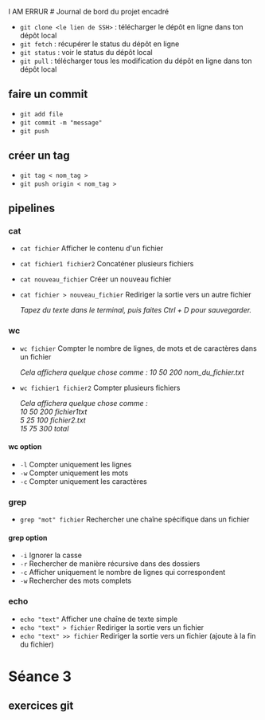 I AM ERRUR # Journal de bord du projet encadré

- `git clone <le lien de SSH>` : télécharger le dépôt en ligne dans ton dépôt local
- `git fetch` : récupérer le status du dépôt en ligne
- `git status` : voir le status du dépôt local
- `git pull` :  télécharger tous les modification du dépôt en ligne dans ton dépôt local

## faire un commit

- `git add file`
- `git commit -m "message"`
- `git push`

## créer un tag

- `git tag < nom_tag >`
- `git push origin < nom_tag >`

## pipelines

### cat

- `cat fichier` Afficher le contenu d'un fichier
- `cat fichier1 fichier2` Concaténer plusieurs fichiers
- `cat nouveau_fichier` Créer un nouveau fichier
- `cat fichier > nouveau_fichier` Rediriger la sortie vers un autre fichier

  *Tapez du texte dans le terminal, puis faites Ctrl + D pour sauvegarder.*

### wc

- `wc fichier` Compter le nombre de lignes, de mots et de caractères dans un fichier

  *Cela affichera quelque chose comme : 10 50 200 nom_du_fichier.txt*
- `wc fichier1 fichier2` Compter plusieurs fichiers

  *Cela affichera quelque chose comme :*  
  *10  50 200 fichier1txt*  
  *5  25 100 fichier2.txt*  
  *15  75 300 total*

#### wc option

- `-l` Compter uniquement les lignes
- `-w` Compter uniquement les mots
- `-c` Compter uniquement les caractères

### grep

- `grep "mot" fichier` Rechercher une chaîne spécifique dans un fichier

#### grep option

- `-i` Ignorer la casse
- `-r` Rechercher de manière récursive dans des dossiers
- `-c` Afficher uniquement le nombre de lignes qui correspondent
- `-w` Rechercher des mots complets

### echo

- `echo "text"` Afficher une chaîne de texte simple
- `echo "text" > fichier` Rediriger la sortie vers un fichier
- `echo "text" >> fichier` Rediriger la sortie vers un fichier (ajoute à la fin du fichier)

# Séance 3
## exercices git
